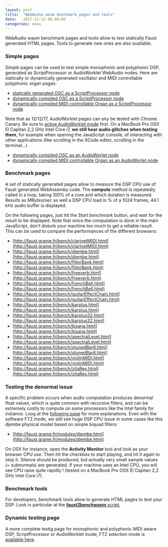 ```yaml
---
layout: post
title:  "WebAudio wasm benchmark pages and tools"
date:   2017-12-12 08:00:00
categories: news
---
```


WebAudio wasm benchmark pages and tools allow to test statically Faust generated HTML pages. Tools to generate new ones are also available.

### Simple pages ###

Simple pages can be used to test simple monophonic and polyphonic DSP, generated as ScriptProcessor or AudioWorklet WebAudio nodes. Here are statically or dynamically generated oscillator and MIDI controllable polyphonic organ pages:  

- [statically generated OSC as a ScriptProcessor node](https://faust.grame.fr/modules/osc-wasm.html)
- [dynamically compiled OSC as a ScriptProcessor node](https://faust.grame.fr/dynamic/dynamic-osc-wasm.html)
- [dynamically compiled MIDI controllable Organ as a ScriptProcessor node](https://faust.grame.fr/dynamic/dynamic-organ-wasm.html)

Note that as 12/12/17, AudioWorklet pages can ony be tested with Chrome Canary. Be sure to [active AudioWorklet mode](https://googlechromelabs.github.io/web-audio-samples/audio-worklet/) first. On a MacBook Pro OSX El Capitan 2,2 GHz Intel Core i7, **we still hear audio glitches when testing them**, for example when opening the JavaScript console, of interacting with other applications (like scrolling in the XCode editor, scrolling in the terminal...)

- [dynamically compiled OSC as an AudioWorlet node](https://faust.grame.fr/dynamic/dynamic-osc-worklet-wasm.html)
- [dynamically compiled MIDI controllable Organ as an AudioWorlet node](https://faust.grame.fr/dynamic/dynamic-organ-worklet-wasm.html)


### Benchmark pages ###

A set of statically generated pages allow to measure the DSP CPU use of Faust generated WebAssemby code. The **compute** method is repeatedly called in a loop, taking 100% of a core and which duration is measured. Results as MBytes/sec as well a DSP CPU load in % of a 1024 frames, 44.1 kHz audio buffer is displayed. 

On the following pages, just hit the *Start benchmark* button, and wait for the result to be displayed. Note that since the computation is done in the main JavaScript, don't disturb your machine too much to get a reliable result. This can be used to compare the performances of the different browsers:

- [http://faust.grame.fr/bench/clarinetMIDI.html](http://faust.grame.fr/bench/clarinetMIDI.html)
- [http://faust.grame.fr/bench/djembe.html](http://faust.grame.fr/bench/djembe.html)
- [http://faust.grame.fr/bench/filterBank.html](http://faust.grame.fr/bench/filterBank.html)
- [http://faust.grame.fr/bench/freeverb.html](http://faust.grame.fr/bench/freeverb.html)
- [http://faust.grame.fr/bench/frenchBell.html](http://faust.grame.fr/bench/frenchBell.html)
- [http://faust.grame.fr/bench/guitarEffectChain.html](http://faust.grame.fr/bench/guitarEffectChain.html)
- [http://faust.grame.fr/bench/karplus.html](http://faust.grame.fr/bench/karplus.html)
- [http://faust.grame.fr/bench/karplus32.html](http://faust.grame.fr/bench/karplus32.html)
- [http://faust.grame.fr/bench/kisana.html](http://faust.grame.fr/bench/kisana.html)
- [http://faust.grame.fr/bench/spectralLevel.html](http://faust.grame.fr/bench/spectralLevel.html)
- [http://faust.grame.fr/bench/stunedBar6.html](http://faust.grame.fr/bench/stunedBar6.html)
- [http://faust.grame.fr/bench/violinMIDI.html](http://faust.grame.fr/bench/violinMIDI.html)
- [http://faust.grame.fr/bench/zitaRev.html](http://faust.grame.fr/bench/zitaRev.html)


### Testing the denormal issue ###

A specific problem occurs when audio computation produces denormal float values, which is quite common with recursive filters, and can be extremely costly to compute on some processors like the Intel family for instance. Loog at the [following page](http://faust.grame.fr/news/2017/09/15/backend-benchmarks.html) for more explanations. Even with the software FTZ mode, we still see huge DSP CPU issue in some cases like this djembe physical model based on simple biquad filters:

- [http://faust.grame.fr/modules/djembe.html](http://faust.grame.fr/modules/djembe.html)

On OSX for instance, open the **Activity Monitor** tool and look as your browser CPU use. Then hit the checkbox to start playing, and hit it again to stop it. Silence should be produced, but actually very small sample values (= subnormals) are generated. If your machine uses an Intel CPU, you will see CPU raise quite rapidly ! (tested on a MacBook Pro OSX El Capitan 2,2 GHz Intel Core i7).

### Benchmark tools ###

For developers, benchmark tools allow to generate HTML pages to test your DSP. Look in particular at the [**faust2benchwasm** script.](https://github.com/grame-cncm/faust/tree/master-dev/tools/benchmark)

### Dynamic testing page ###

A more complete testig page for monophonic and polyphonic MIDI aware DSP, ScriptProcessor or AudioWorklet mode, FTZ selection mode is [available here](https://faust.grame.fr/dynamic/faustlive-wasm.html).

